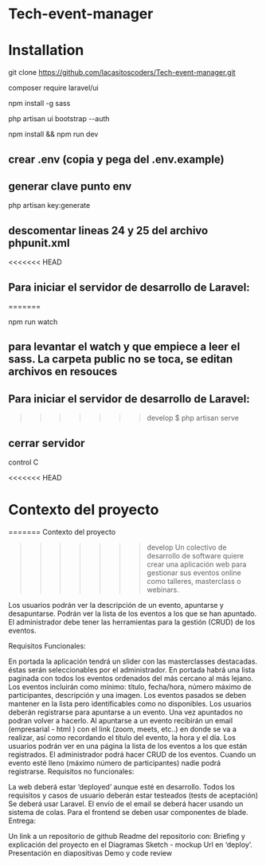 # Tech-event-manager

# Installation

git clone https://github.com/lacasitoscoders/Tech-event-manager.git

composer require laravel/ui

npm install -g sass

php artisan ui bootstrap --auth

npm install && npm run dev

## crear .env (copia y pega del .env.example)
## generar clave punto env
php artisan key:generate

## descomentar lineas 24 y 25 del archivo phpunit.xml
<<<<<<< HEAD
## Para iniciar el servidor de desarrollo de Laravel:

=======

npm run watch
## para levantar el watch y que empiece a leer el sass. La carpeta public no se toca, se editan archivos en resouces

## Para iniciar el servidor de desarrollo de Laravel:
>>>>>>> develop
$ php artisan serve
## cerrar servidor 
control C

<<<<<<< HEAD
# Contexto del proyecto
=======
Contexto del proyecto
>>>>>>> develop
Un colectivo de desarrollo de software quiere crear una aplicación web para gestionar sus eventos online como talleres, masterclass o webinars.

Los usuarios podrán ver la descripción de un evento, apuntarse y desapuntarse. Podrán ver la lista de los eventos a los que se han apuntado. El administrador debe tener las herramientas para la gestión (CRUD) de los eventos.

Requisitos Funcionales:

En portada la aplicación tendrá un slider con las masterclasses destacadas. éstas serán seleccionables por el administrador.
En portada habrá una lista paginada con todos los eventos ordenados del más cercano al más lejano.
Los eventos incluirán como mínimo: título, fecha/hora, número máximo de participantes, descripción y una imagen.
Los eventos pasados se deben mantener en la lista pero identificables como no disponibles.
Los usuarios deberán registrarse para apuntarse a un evento. Una vez apuntados no podran volver a hacerlo.
Al apuntarse a un evento recibirán un email (empresarial - html ) con el link (zoom, meets, etc..) en donde se va a realizar, así como recordando el título del evento, la hora y el día.
Los usuarios podrán ver en una página la lista de los eventos a los que están registrados.
El administrador podrá hacer CRUD de los eventos.
Cuando un evento esté lleno (máximo número de participantes) nadie podrá registrarse.
Requisitos no funcionales:

La web deberá estar ‘deployed’ aunque esté en desarrollo.
Todos los requisitos y casos de usuario deberán estar testeados (tests de aceptación)
Se deberá usar Laravel.
El envío de el email se deberá hacer usando un sistema de colas.
Para el frontend se deben usar componentes de blade.
Entrega:

Un link a un repositorio de github
Readme del repositorio con:
Briefing y explicación del proyecto en el
Diagramas
Sketch - mockup
Url en ‘deploy’.
Presentación en diapositivas
Demo y code review
